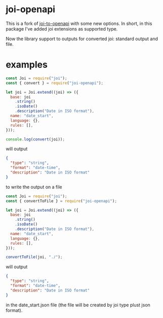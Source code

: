 # joi-openapi

This is a fork of [joi-to-openapi](https://github.com/sylwester-malysz/joi-to-openapi) with some new options. In short, in this package I've added joi extensions as supported type.

Now the library support to outputs for converted joi: standard output and file.

# examples

```javascript
const Joi = require("joi");
const { convert } = require("joi-openapi");

let joi = Joi.extend((joi) => ({
  base: joi
    .string()
    .isoDate()
    .description("Date in ISO format"),
  name: "date_start",
  language: {},
  rules: [],
}));

console.log(convert(joi));
```

will output

```json
{
  "type": "string",
  "format": "date-time",
  "description": "Date in ISO format"
}
```

to write the output on a file

```javascript
const Joi = require("joi");
const { convertToFile } = require("joi-openapi");

let joi = Joi.extend((joi) => ({
  base: joi
    .string()
    .isoDate()
    .description("Date in ISO format"),
  name: "date_start",
  language: {},
  rules: [],
}));

convertToFile(joi, "./");
```

will output

```json
{
  "type": "string",
  "format": "date-time",
  "description": "Date in ISO format"
}
```

in the date_start.json file (the file will be created by joi type plust json format).
